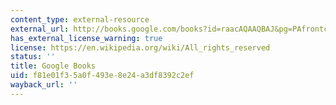 ```yaml
---
content_type: external-resource
external_url: http://books.google.com/books?id=raacAQAAQBAJ&pg=PAfrontcover
has_external_license_warning: true
license: https://en.wikipedia.org/wiki/All_rights_reserved
status: ''
title: Google Books
uid: f81e01f3-5a0f-493e-8e24-a3df8392c2ef
wayback_url: ''
---
```

